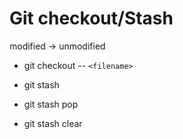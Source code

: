 # Git checkout/Stash

modified -> unmodified

- git checkout -- `<filename>`

- git stash
- git stash pop
- git stash clear